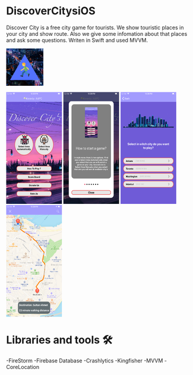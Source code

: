 # DiscoverCitysiOS

Discover City is a free city game for tourists. We show touristic places in your city and show route. Also we give some infomation about that places and ask some questions. Writen in Swift and used MVVM.

<img src ="/Discover City's/Assets.xcassets/AppIcon.appiconset/1024.png" width = "100" height = "100">

<img src ="/Discover City's/ScreenShots/1.png" width = "150" height = "300"> <img src ="/Discover City's/ScreenShots/2.png" width = "150" height = "300"> <img src ="/Discover City's/ScreenShots/3.png" width = "150" height = "300"> <img src ="/Discover City's/ScreenShots/4.png" width = "150" height = "300">

# Libraries and tools 🛠

-FireStorm 
-Firebase Database
-Crashlytics 
-Kingfisher
-MVVM
-CoreLocation




